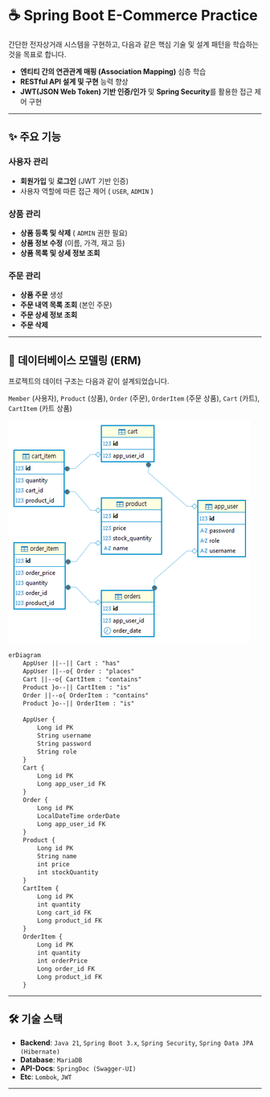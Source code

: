 # ☕ Spring Boot E-Commerce Practice


간단한 전자상거래 시스템을 구현하고, 다음과 같은 핵심 기술 및 설계 패턴을 학습하는 것을 목표로 합니다.

* **엔티티 간의 연관관계 매핑 (Association Mapping)** 심층 학습
* **RESTful API 설계 및 구현** 능력 향상
* **JWT(JSON Web Token) 기반 인증/인가** 및 **Spring Security**를 활용한 접근 제어 구현

---

## ✨ 주요 기능

### 사용자 관리
- **회원가입** 및 **로그인** (JWT 기반 인증)
- 사용자 역할에 따른 접근 제어 ( `USER`, `ADMIN` )

### 상품 관리
- **상품 등록 및 삭제** ( `ADMIN` 권한 필요)
- **상품 정보 수정** (이름, 가격, 재고 등)
- **상품 목록 및 상세 정보 조회**

### 주문 관리
- **상품 주문** 생성
- **주문 내역 목록 조회** (본인 주문)
- **주문 상세 정보 조회**
- **주문 삭제**

 ---
## 🎨 데이터베이스 모델링 (ERM)

프로젝트의 데이터 구조는 다음과 같이 설계되었습니다. 

`Member` (사용자), `Product` (상품), `Order` (주문), `OrderItem` (주문 상품), `Cart` (카트), `CartItem` (카트 상품)

![ecommerceERM.png](ecommerceERM.png)


```mermaid
erDiagram
    AppUser ||--|| Cart : "has"
    AppUser ||--o{ Order : "places"
    Cart ||--o{ CartItem : "contains"
    Product }o--|| CartItem : "is"
    Order ||--o{ OrderItem : "contains"
    Product }o--|| OrderItem : "is"

    AppUser {
        Long id PK
        String username
        String password
        String role
    }
    Cart {
        Long id PK
        Long app_user_id FK
    }
    Order {
        Long id PK
        LocalDateTime orderDate
        Long app_user_id FK
    }
    Product {
        Long id PK
        String name
        int price
        int stockQuantity
    }
    CartItem {
        Long id PK
        int quantity
        Long cart_id FK
        Long product_id FK
    }
    OrderItem {
        Long id PK
        int quantity
        int orderPrice
        Long order_id FK
        Long product_id FK
    }
```
 ---
## 🛠️ 기술 스택

- **Backend**: `Java 21`, `Spring Boot 3.x`, `Spring Security`, `Spring Data JPA (Hibernate)`
- **Database**: `MariaDB`
- **API-Docs**: `SpringDoc (Swagger-UI)`
- **Etc**: `Lombok`, `JWT`

 ---
